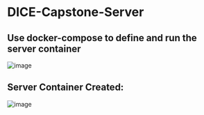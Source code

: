 # DICE-Capstone-Server
## Use docker-compose to define and run the server container
![image](https://github.com/AdeelAhmedIqbal/DICE-Capstone-Server/assets/62285793/cf47eeca-6249-4763-993c-eb1f8dbdccce)

## Server Container Created:
![image](https://github.com/AdeelAhmedIqbal/DICE-Capstone-Server/assets/62285793/8a744ba2-3b69-460e-88f7-f2c18d5996e1)
